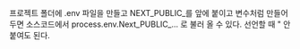 프로젝트 폴더에 .env 파일을 만들고
NEXT_PUBLIC_를 앞에 붙이고 변수처럼 만들어 두면
소스코드에서 process.env.Next_PUBLIC_... 로 불러 올 수 있다.
선언할 때 \" 안붙여도 된다.
